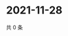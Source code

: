 # 2021-11-28

共 0 条

<!-- BEGIN WEIBO -->
<!-- 最后更新时间 Sun Nov 28 2021 22:00:58 GMT+0800 (China Standard Time) -->

<!-- END WEIBO -->
